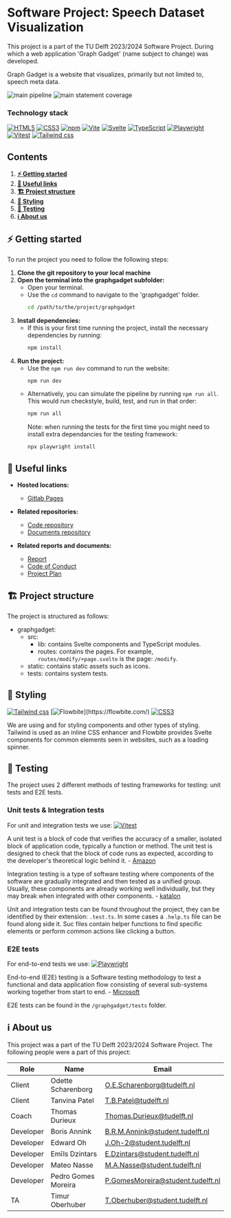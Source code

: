 # Software Project: Speech Dataset Visualization
This project is a part of the TU Delft 2023/2024 Software Project. During which a web application 'Graph Gadget' (name subject to change) was developed.

Graph Gadget is a website that visualizes, primarily but not limited to, speech meta data.

![main pipeline](https://gitlab.ewi.tudelft.nl/cse2000-software-project/2023-2024/cluster-s/15a/code/badges/main/pipeline.svg?ignore_skipped=true&key_text=main+pipeline&key_width=90)
![main statement coverage](https://gitlab.ewi.tudelft.nl/cse2000-software-project/2023-2024/cluster-s/15a/code/badges/main/coverage.svg?key_text=main+statement+coverage&key_width=157)

### Technology stack
[![HTML5](https://img.shields.io/badge/HTML5-E34F26?logo=html5&labelColor=gray)](https://en.wikipedia.org/wiki/HTML5)
[![CSS3](https://img.shields.io/badge/CSS3-1572B6?logo=css3&labelColor=gray)](https://en.wikipedia.org/wiki/css3)
[![npm](https://img.shields.io/badge/npm-CB3837?logo=npm&labelColor=gray)](https://www.npmjs.com/)
[![Vite](https://img.shields.io/badge/Vite-646CFF?logo=vite&labelColor=gray)](https://vitejs.dev/)
[![Svelte](https://img.shields.io/badge/Svelte-FF3E00?logo=Svelte&labelColor=gray)](https://svelte.dev/)
[![TypeScript](https://img.shields.io/badge/TypeScript-3178C6?logo=typescript&labelColor=gray)](https://www.typescriptlang.org/)
[![Playwright](https://img.shields.io/badge/Playwright-2EAD33?logo=playwright&labelColor=gray)](https://playwright.dev/)
[![Vitest](https://img.shields.io/badge/Vitest-6E9F18?logo=Vitest&labelColor=gray)](https://vitest.dev/)
[![Tailwind css](https://img.shields.io/badge/Tailwind_CSS-06B6D4?logo=tailwindcss&labelColor=gray)](https://tailwindcss.com/)

## Contents
1. [**⚡ Getting started**](#⚡-getting-started)
2. [**🔗 Useful links**](#🔗-useful-links)
3. [**🏗️ Project structure**](#🏗️-project-structure)
4. [**🎨 Styling**](#🎨-styling)
5. [**🧪 Testing**](#🧪-testing)
6. [**ℹ️ About us**](#ℹ️-about-us)

## ⚡ Getting started

To run the project you need to follow the following steps:

1. **Clone the git repository to your local machine**
2. **Open the terminal into the graphgadget subfolder:**
   - Open your terminal.
   - Use the `cd` command to navigate to the 'graphgadget' folder.
     ```bash
     cd /path/to/the/project/graphgadget
     ```
3. **Install dependencies:**
   - If this is your first time running the project, install the necessary dependencies by running:
     ```bash
     npm install
     ```
4. **Run the project:**
   - Use the `npm run dev` command to run the website:
     ```bash
     npm run dev
     ```
   - Alternatively, you can simulate the pipeline by running `npm run all`. This would run checkstyle, build, test, and run in that order:
     ```bash
     npm run all
     ```
     Note: when running the tests for the first time you might need to install extra dependancies for the testing framework:
     ```bash
     npx playwright install
     ```

## 🔗 Useful links
- **Hosted locations:**
    - [Gitlab Pages](https://code-cse2000-software-project-2023-2024-cluster--b9a47b9440c17a.pages.ewi.tudelft.nl/)

- **Related repositories:**
    - [Code repository](https://gitlab.ewi.tudelft.nl/cse2000-software-project/2023-2024/cluster-s/15a/code)
    - [Documents repository](https://gitlab.ewi.tudelft.nl/cse2000-software-project/2023-2024/cluster-s/15a/documents)

- **Related reports and documents:**
    - [Report](https://www.overleaf.com/read/fbvcpsjggszz#a44e80)
    - [Code of Conduct](https://www.overleaf.com/read/thygttdrhczt#3f911d)
    - [Project Plan](https://www.overleaf.com/read/fccvwktkrjtt#d315f0)

## 🏗️ Project structure
The project is structured as follows:
- graphgadget: 
    - src: 
        - lib: contains Svelte components and TypeScript modules.
        - routes: contains the pages. For example, `routes/modify/+page.svelte` is the page: `/modify`.
    - static: contains static assets such as icons.
    - tests: contains system tests.

## 🎨 Styling
[![Tailwind css](https://img.shields.io/badge/Tailwind_CSS-06B6D4?logo=tailwindcss&labelColor=gray)](https://tailwindcss.com/)
[![Flowbite](https://img.shields.io/badge/Flowbite-rgb(30,66,159))](https://flowbite.com/)
[![CSS3](https://img.shields.io/badge/CSS3-1572B6?logo=css3&labelColor=gray)](https://en.wikipedia.org/wiki/css3)

We are using  and  for styling components and other types of styling. Tailwind is used as an inline CSS enhancer and Flowbite provides Svelte components for common elements seen in websites, such as a loading spinner.

## 🧪 Testing
The project uses 2 different methods of testing frameworks for testing: unit tests and E2E tests. 

### Unit tests & Integration tests
For unit and integration tests we use:
[![Vitest](https://img.shields.io/badge/Vitest-6E9F18?logo=Vitest&labelColor=gray)](https://vitest.dev/)

A unit test is a block of code that verifies the accuracy of a smaller, isolated block of application code, typically a function or method. The unit test is designed to check that the block of code runs as expected, according to the developer's theoretical logic behind it. - [Amazon](https://aws.amazon.com/what-is/unit-testing/#:~:text=A%20unit%20test%20is%20a,developer's%20theoretical%20logic%20behind%20it.)

Integration testing is a type of software testing where components of the software are gradually integrated and then tested as a unified group. Usually, these components are already working well individually, but they may break when integrated with other components. - [katalon](https://katalon.com/resources-center/blog/integration-testing)

Unit and integration tests can be found throughout the project, they can be identified by their extension: `.test.ts`. In some cases a `.help.ts` file can be found along side it. Suc files contain helper functions to find specific elements or perform common actions like clicking a button. 

### E2E tests
For end-to-end tests we use: 
[![Playwright](https://img.shields.io/badge/Playwright-2EAD33?logo=playwright&labelColor=gray)](https://playwright.dev/)

End-to-end (E2E) testing is a Software testing methodology to test a functional and data application flow consisting of several sub-systems working together from start to end. - [Microsoft](https://microsoft.github.io/code-with-engineering-playbook/automated-testing/e2e-testing/)

E2E tests can be found in the `/graphgadget/tests` folder.

## ℹ️ About us
This project was a part of the TU Delft 2023/2024 Software Project. The following people were a part of this project:


| Role     | Name               | Email                      |
| -------- | ------------------ | -------------------------- |
| Client   | Odette Scharenborg | O.E.Scharenborg@tudelft.nl |
| Client   | Tanvina Patel      | T.B.Patel@tudelft.nl       |
| Coach    | Thomas Durieux     | Thomas.Durieux@tudelft.nl  |
| Developer| Boris Annink       | B.R.M.Annink@student.tudelft.nl |
| Developer| Edward Oh          | J.Oh-2@student.tudelft.nl   |
| Developer| Emīls Dzintars     | E.Dzintars@student.tudelft.nl |
| Developer| Mateo Nasse        | M.A.Nasse@student.tudelft.nl |
| Developer| Pedro Gomes Moreira| P.GomesMoreira@student.tudelft.nl |
| TA       | Timur Oberhuber    | T.Oberhuber@student.tudelft.nl |
